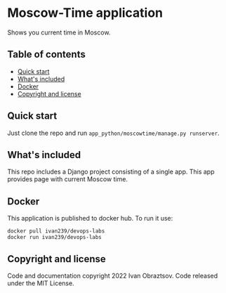 # Moscow-Time application

Shows you current time in Moscow.

## Table of contents

- [Quick start](#quick-start)
- [What's included](#whats-included)
- [Docker](#docker)
- [Copyright and license](#copyright-and-license)

## Quick start

Just clone the repo and run `app_python/moscowtime/manage.py runserver`.

## What's included

This repo includes a Django project consisting of a single app. This app provides page with current Moscow time.

## Docker

This application is published to docker hub. To run it use:
```
docker pull ivan239/devops-labs
docker run ivan239/devops-labs
```

## Copyright and license

Code and documentation copyright 2022 Ivan Obraztsov. Code released under the MIT License.
